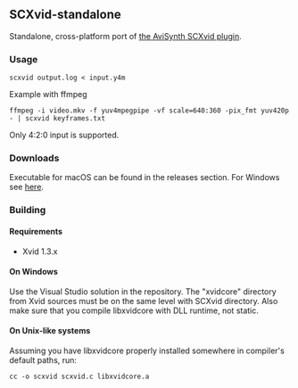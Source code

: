 ## SCXvid-standalone
Standalone, cross-platform port of [the AviSynth SCXvid plugin][1].

### Usage
```
scxvid output.log < input.y4m
```

Example with ffmpeg
```
ffmpeg -i video.mkv -f yuv4mpegpipe -vf scale=640:360 -pix_fmt yuv420p - | scxvid keyframes.txt
```
Only 4:2:0 input is supported.
### Downloads
Executable for macOS can be found in the releases section. For Windows see [here](https://github.com/soyokaze/SCXvid-standalone/releases).
### Building
#### Requirements
* Xvid 1.3.x

#### On Windows
Use the Visual Studio solution in the repository. The "xvidcore" directory from Xvid sources must be on the same level with SCXvid directory. Also make sure that you compile libxvidcore with DLL runtime, not static.
#### On Unix-like systems
Assuming you have libxvidcore properly installed somewhere in compiler's default paths, run:
```
cc -o scxvid scxvid.c libxvidcore.a
```


[1]: https://code.google.com/p/yatta-ivtc/source/browse/#svn%2Fscxvid%2Ftrunk
